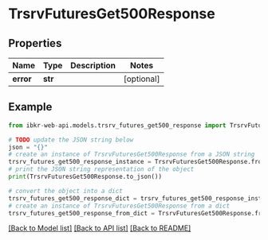 # TrsrvFuturesGet500Response


## Properties

Name | Type | Description | Notes
------------ | ------------- | ------------- | -------------
**error** | **str** |  | [optional] 

## Example

```python
from ibkr-web-api.models.trsrv_futures_get500_response import TrsrvFuturesGet500Response

# TODO update the JSON string below
json = "{}"
# create an instance of TrsrvFuturesGet500Response from a JSON string
trsrv_futures_get500_response_instance = TrsrvFuturesGet500Response.from_json(json)
# print the JSON string representation of the object
print(TrsrvFuturesGet500Response.to_json())

# convert the object into a dict
trsrv_futures_get500_response_dict = trsrv_futures_get500_response_instance.to_dict()
# create an instance of TrsrvFuturesGet500Response from a dict
trsrv_futures_get500_response_from_dict = TrsrvFuturesGet500Response.from_dict(trsrv_futures_get500_response_dict)
```
[[Back to Model list]](../README.md#documentation-for-models) [[Back to API list]](../README.md#documentation-for-api-endpoints) [[Back to README]](../README.md)


